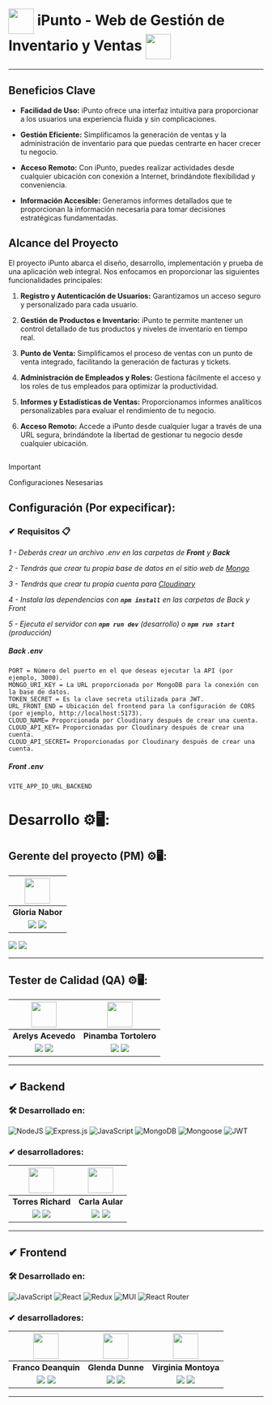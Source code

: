# <img width="50px" align="center" src="https://i.imgur.com/T21NHN5.png"> iPunto - Web de Gestión de Inventario y Ventas <img width="50px" align="center" src="https://i.imgur.com/T21NHN5.png">
<hr>


## Beneficios Clave

- **Facilidad de Uso:** iPunto ofrece una interfaz intuitiva para proporcionar a los usuarios una experiencia fluida y sin complicaciones.

- **Gestión Eficiente:** Simplificamos la generación de ventas y la administración de inventario para que puedas centrarte en hacer crecer tu negocio.

- **Acceso Remoto:** Con iPunto, puedes realizar actividades desde cualquier ubicación con conexión a Internet, brindándote flexibilidad y conveniencia.

- **Información Accesible:** Generamos informes detallados que te proporcionan la información necesaria para tomar decisiones estratégicas fundamentadas.

## Alcance del Proyecto

El proyecto iPunto abarca el diseño, desarrollo, implementación y prueba de una aplicación web integral. Nos enfocamos en proporcionar las siguientes funcionalidades principales:

1. **Registro y Autenticación de Usuarios:** Garantizamos un acceso seguro y personalizado para cada usuario.

2. **Gestión de Productos e Inventario:** iPunto te permite mantener un control detallado de tus productos y niveles de inventario en tiempo real.

3. **Punto de Venta:** Simplificamos el proceso de ventas con un punto de venta integrado, facilitando la generación de facturas y tickets.

4. **Administración de Empleados y Roles:** Gestiona fácilmente el acceso y los roles de tus empleados para optimizar la productividad.

5. **Informes y Estadísticas de Ventas:** Proporcionamos informes analíticos personalizables para evaluar el rendimiento de tu negocio.

6. **Acceso Remoto:** Accede a iPunto desde cualquier lugar a través de una URL segura, brindándote la libertad de gestionar tu negocio desde cualquier ubicación.

##

> [!IMPORTANT]
> Configuraciones Nesesarias
 

## Configuración (Por expecificar):
### ✔ Requisitos 📋

_1 - Deberás crear un archivo .env en las carpetas de **Front** y **Back**_

_2 - Tendrás que crear tu propia base de datos en el sitio web de [Mongo](https://www.mongodb.com/cloud/atlas/lp/try2?utm_source=google&utm_campaign=gs_emea_france_search_core_brand_atlas_desktop&utm_term=mongo&utm_medium=cpc_paid_search&utm_ad=e&utm_ad_campaign_id=12212624521&adgroup=115749705063&gclid=CjwKCAjwqauVBhBGEiwAXOepkQjTRQPRmN-nR-TQye1UfooktuEkqnQ8TKT7mPD5p33PRWbZcOgSzxoCBOMQAvD_BwE)_

_3 - Tendrás que crear tu propia cuenta para [Cloudinary](https://cloudinary.com/)_

_4 - Instala las dependencias con **`npm install`** en las carpetas de Back y Front_

_5 - Ejecuta el servidor con **`npm run dev`** (desarrollo) o **`npm run start`** (producción)_







##### _Back .env_

```
PORT = Número del puerto en el que deseas ejecutar la API (por ejemplo, 3000).
MONGO_URI_KEY = La URL proporcionada por MongoDB para la conexión con la base de datos.
TOKEN_SECRET = Es la clave secreta utilizada para JWT.
URL_FRONT_END = Ubicación del frontend para la configuración de CORS (por ejemplo, http://localhost:5173).
CLOUD_NAME= Proporcionada por Cloudinary después de crear una cuenta.
CLOUD_API_KEY= Proporcionadas por Cloudinary después de crear una cuenta.
CLOUD_API_SECRET= Proporcionadas por Cloudinary después de crear una cuenta.
```
##### _Front .env_
```
VITE_APP_ID_URL_BACKEND

```

# Desarrollo ⚙🖥:

## Gerente del proyecto (PM) ⚙🖥:
| <img src="https://i.imgur.com/7c1XLaf.jpg" width=50> |
|:-:|
| **Gloria Nabor** |
| <a href="https://github.com/Gloria-Nabor"><img src="https://img.shields.io/badge/github-%23121011.svg?&style=for-the-badge&logo=github&logoColor=white"/></a> <a href="https://www.linkedin.com/in/gloria-nabor"><img src="https://img.shields.io/badge/linkedin%20-%230077B5.svg?&style=for-the-badge&logo=linkedin&logoColor=white"/></a> |

 [![](https://img.shields.io/badge/Trello-095ED8?style=for-the-badge&logo=Trello&logoColor=fff)](https://trello.com/b/BbJrA9Gq/no-country-s4-11) [![](https://img.shields.io/badge/Slack-%23ED8B00?style=for-the-badge&logo=Slack&logoColor=fff)](https://slack.com/intl/es-pe/)


<hr>

## Tester de Calidad (QA) ⚙🖥:

| <img src="https://i.imgur.com/o4QhzO8.jpg" width=50> | <img src="https://i.imgur.com/RkgMMen.jpg" width=50> |
|:-:|:-:|
| **Arelys Acevedo** | **Pinamba Tortolero** |
| <a href="https://github.com/acad2018"><img src="https://img.shields.io/badge/github-%23121011.svg?&style=for-the-badge&logo=github&logoColor=white"/></a> <a href="https://www.linkedin.com/in/arelys-acevedo"><img src="https://img.shields.io/badge/linkedin%20-%230077B5.svg?&style=for-the-badge&logo=linkedin&logoColor=white"/></a> | <a href="https://github.com/Pinatorto"><img src="https://img.shields.io/badge/github-%23121011.svg?&style=for-the-badge&logo=github&logoColor=white"/></a> <a href="https://www.linkedin.com/in/pinamba-tortolero-9b72b223/"><img src="https://img.shields.io/badge/linkedin%20-%230077B5.svg?&style=for-the-badge&logo=linkedin&logoColor=white"/></a> |

<hr>







## ✔ Backend

### 🛠️ Desarrollado en:
![NodeJS](https://img.shields.io/badge/Node.js-6DA55F?style=for-the-badge&logo=Node.js&logoColor=white) 
![Express.js](https://img.shields.io/badge/Express.js-%23404d59.svg?style=for-the-badge&logo=Express&logoColor=%2361DAFB) ![JavaScript](https://img.shields.io/badge/JavaScript-%23323330.svg?style=for-the-badge&logo=Javascript&logoColor=%23F7DF1E) ![MongoDB](https://img.shields.io/badge/MongoDB-%234ea94b.svg?style=for-the-badge&logo=MongoDB&logoColor=white) 
![Mongoose](https://img.shields.io/badge/Mongoose-%2320232a.svg?style=for-the-badge&logo=Mongoose&logoColor=%%2361DAFB) ![JWT](https://img.shields.io/badge/JWT-blue.svg?style=for-the-badge&logo=JWT&logoColor=%blue) 

### ✔ desarrolladores: 

| <img src="https://i.imgur.com/YCOQckz.png" width=50> | <img src="https://i.imgur.com/6O8iEtg.jpg" width=50> |
|:-:|:-:|
| **Torres Richard** | **Carla Aular** |
| <a href="https://github.com/TorresRichardtorrot"><img src="https://img.shields.io/badge/github-%23121011.svg?&style=for-the-badge&logo=github&logoColor=white"/></a> <a href="https://www.linkedin.com/in/richard-torres-n1/"><img src="https://img.shields.io/badge/linkedin%20-%230077B5.svg?&style=for-the-badge&logo=linkedin&logoColor=white"/></a> | <a href="https://github.com/CarlaJoha"><img src="https://img.shields.io/badge/github-%23121011.svg?&style=for-the-badge&logo=github&logoColor=white"/></a> <a href="https://www.linkedin.com/in/carlajoha/"><img src="https://img.shields.io/badge/linkedin%20-%230077B5.svg?&style=for-the-badge&logo=linkedin&logoColor=white"/></a> |


<hr>


## ✔ Frontend

### 🛠️ Desarrollado en:
![JavaScript](https://img.shields.io/badge/JavaScript-%23323330.svg?style=for-the-badge&logo=Javascript&logoColor=%23F7DF1E) 
![React](https://img.shields.io/badge/React-149eca?style=for-the-badge&logo=react&logoColor=fff) 
![Redux](https://img.shields.io/badge/Redux_Toolkit-%23593d88.svg?style=for-the-badge&logo=redux&logoColor=white)
![MUI](https://img.shields.io/badge/MUI-007FFF?style=for-the-badge&logo=MUI&logoColor=fff) 
![React Router](https://img.shields.io/badge/React_Router-000?style=for-the-badge&logo=reactrouter&logoColor=fff) 

### ✔ desarrolladores: 

| <img src="https://i.imgur.com/Zchecq4.jpg" width=50> | <img src="https://i.imgur.com/uP4AJtt.jpg" width=50> | <img src="https://i.imgur.com/OQQxgaN.jpg" width=50> |
|:-:|:-:|:-:|
| **Franco Deanquin** | **Glenda Dunne** | **Virginia Montoya** |
| <a href="https://github.com/Francodeanquin"><img src="https://img.shields.io/badge/github-%23121011.svg?&style=for-the-badge&logo=github&logoColor=white"/></a> <a href="https://www.linkedin.com/in/franco-deanquin"><img src="https://img.shields.io/badge/linkedin%20-%230077B5.svg?&style=for-the-badge&logo=linkedin&logoColor=white"/></a> | <a href="https://github.com/Glenda76"><img src="https://img.shields.io/badge/github-%23121011.svg?&style=for-the-badge&logo=github&logoColor=white"/></a> <a href="https://www.linkedin.com/in/glenda-dunne"><img src="https://img.shields.io/badge/linkedin%20-%230077B5.svg?&style=for-the-badge&logo=linkedin&logoColor=white"/></a> | <a href="https://github.com/mvirm"><img src="https://img.shields.io/badge/github-%23121011.svg?&style=for-the-badge&logo=github&logoColor=white"/></a> <a href="https://www.linkedin.com/in/virginiamontoya/"><img src="https://img.shields.io/badge/linkedin%20-%230077B5.svg?&style=for-the-badge&logo=linkedin&logoColor=white"/></a> |


<hr>

